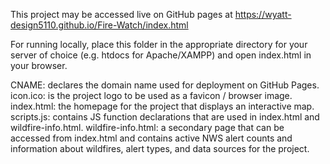 This project may be accessed live on GitHub pages at https://wyatt-design5110.github.io/Fire-Watch/index.html

For running locally, place this folder in the appropriate directory for your server of choice (e.g. htdocs for Apache/XAMPP) and open index.html in your browser.

CNAME: declares the domain name used for deployment on GitHub Pages.
icon.ico: is the project logo to be used as a favicon / browser image.
index.html: the homepage for the project that displays an interactive map.
scripts.js: contains JS function declarations that are used in index.html and wildfire-info.html.
wildfire-info.html: a secondary page that can be accessed from index.html and contains active NWS alert counts and information about wildfires, alert types, and data sources for the project.
